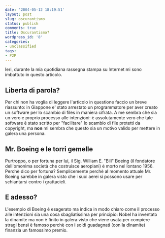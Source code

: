```yaml
---
date: '2004-05-12 18:19:51'
layout: post
slug: oscurantismo
status: publish
comments: true
title: Oscurantismo?
wordpress_id: '8'
categories:
- unclassified
tags:
- P2P
---
```


Ieri, durante la mia quotidiana rassegna stampa su Internet mi sono imbattuto in questo articolo.

## Liberta di parola?
Per chi non ha voglia di leggere l'articolo in questione faccio un breve riassunto: in Giappone e' stato arrestato un programmatore per aver creato un software per lo scambio di files in maniera cifrata.
A me sembra che sia un vero e proprio processo alle intenzioni: è assolutamente vero che tale software è stato scritto per "facilitare" lo scambio di file protetti da copyright, ma **non** mi sembra che questo sia un motivo valido per mettere in galera una persona.

## Mr. Boeing e le torri gemelle
Purtroppo, o per fortuna per lui, il Sig. William E. "Bill" Boeing (il fondatore dell'omonima società che costruisce aeroplani) è morto nel lontano 1956.
Perchè dico per fortuna? Semplicemente perchè al momento attuale Mr. Boeing sarebbe in galera visto che i suoi aerei si possono usare per schiantarsi contro i grattacieli.

## E adesso?
L'esempio di Boeing è esagerato ma indica in modo chiaro come il processo alle intenzioni sia una cosa sbagliatissima per principio: Nobel ha inventato la dinamite ma non è finito in galera visto che viene usata per compiere stragi bensì è famoso perchè con i soldi guadagnati (con la dinamite) finanzia un famossimo premio.
